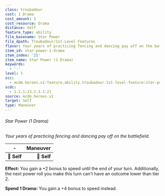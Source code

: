 ```yaml
---
class: troubadour
cost: 1 Drama
cost_amount: 1
cost_resource: Drama
distance: Self
feature_type: ability
file_basename: Star Power
file_dpath: Troubadour/1st-Level Features
flavor: Your years of practicing fencing and dancing pay off on the battlefield.
item_id: star-power-1-drama
item_index: '21'
item_name: Star Power (1 Drama)
keywords:
  - '-'
level: 1
scc:
  - mcdm.heroes.v1:feature.ability.troubadour.1st-level-feature:star-power-1-drama
scdc:
  - 1.1.1:13.2.3.1:21
source: mcdm.heroes.v1
target: Self
type: Maneuver
---
```


###### Star Power (1 Drama)

*Your years of practicing fencing and dancing pay off on the battlefield.*

| **-**       | **Maneuver** |
| ----------- | -----------: |
| **📏 Self** |  **🎯 Self** |

**Effect:** You gain a +2 bonus to speed until the end of your turn. Additionally, the next power roll you make this turn can't have an outcome lower than tier 2.

**Spend 1 Drama:** You gain a +4 bonus to speed instead.
